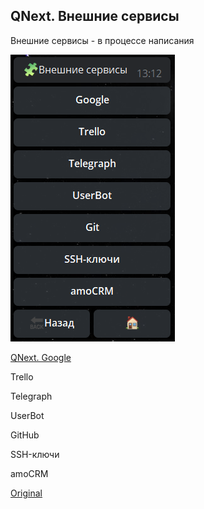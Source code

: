 ## QNext. Внешние сервисы

Внешние сервисы - в процессе написания


![](./1.png)

[QNext. Google](/docs-test/ph/admin/google-about)

Trello

Telegraph

UserBot

GitHub

SSH-ключи

amoCRM


  
[Original](https://telegra.ph/QNext-admin-xternal-services-about-02-08)